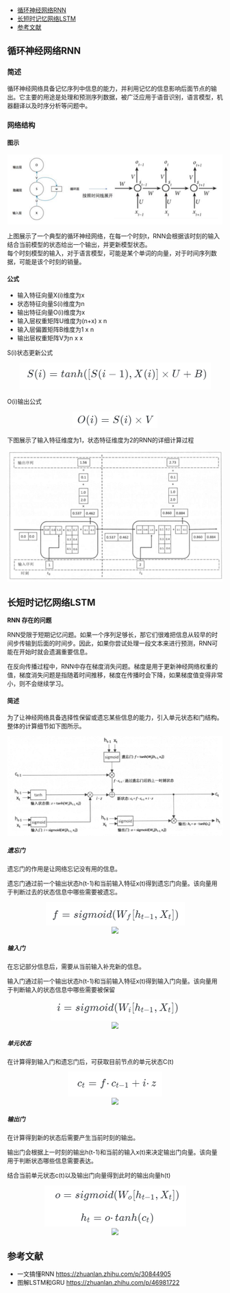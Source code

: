 <!-- GFM-TOC -->
* [循环神经网络RNN](#循环神经网络RNN)
* [长短时记忆网络LSTM](#长短时记忆网络LSTM)
* [参考文献](#参考文献)
<!-- GFM-TOC -->

## 循环神经网络RNN

### 简述

循环神经网络具备记忆序列中信息的能力，并利用记忆的信息影响后面节点的输出。它主要的用途是处理和预测序列数据，被广泛应用于语音识别，语言模型，机器翻译以及时序分析等问题中。

### 网络结构

#### 图示

<center><div align=center><img src ="https://github.com/Teren-Liu/Deep-Learning/blob/master/image/RNN-1.png"/></div></center>

上图展示了一个典型的循环神经网络，在每一个时刻t，RNN会根据该时刻的输入结合当前模型的状态给出一个输出，并更新模型状态。<br>
每个时刻模型的输入，对于语言模型，可能是某个单词的向量，对于时间序列数据，可能是该个时刻的销量。

#### 公式

- 输入特征向量X(i)维度为x
- 状态特征向量S(i)维度为n
- 输出特征向量O(i)维度为x
- 输入层权重矩阵U维度为(n+x) x n
- 输入层偏置矩阵B维度为1 x n
- 输出层权重矩阵V为n x x

S(i)状态更新公式

<center><div align=center><img src ="https://github.com/Teren-Liu/Deep-Learning/blob/master/image/RNN-f1.png"/></div></center>

O(i)输出公式

<center><div align=center><img src ="https://github.com/Teren-Liu/Deep-Learning/blob/master/image/RNN-f2.png"/></div></center>

下图展示了输入特征维度为1，状态特征维度为2的RNN的详细计算过程

<center><div align=center><img src ="https://github.com/Teren-Liu/Deep-Learning/blob/master/image/RNN-2.png"/></div></center>

## 长短时记忆网络LSTM

**RNN 存在的问题**

RNN受限于短期记忆问题。如果一个序列足够长，那它们很难把信息从较早的时间步传输到后面的时间步。因此，如果你尝试处理一段文本来进行预测，RNN可能在开始时就会遗漏重要信息。

在反向传播过程中，RNN中存在梯度消失问题。梯度是用于更新神经网络权重的值，梯度消失问题是指随着时间推移，梯度在传播时会下降，如果梯度值变得非常小，则不会继续学习。

#### 简述

为了让神经网络具备选择性保留或遗忘某些信息的能力，引入单元状态和门结构。整体的计算细节如下图所示。

<center><div align=center><img src ="https://github.com/Teren-Liu/Deep-Learning/blob/master/image/RNN-3.png"/></div></center>


##### 遗忘门

遗忘门的作用是让网络忘记没有用的信息。

遗忘门通过前一个输出状态h(t-1)和当前输入特征x(t)得到遗忘门向量。该向量用于判断过去的状态信息中哪些需要被遗忘。

<center><div align=center><img src ="https://github.com/Teren-Liu/Deep-Learning/blob/master/image/RNN-f3.png"/></div></center>

<center><div align=center><img src ="https://pic1.zhimg.com/v2-b9845aa5c463cb7aeb826a42845f2370_b.webp"/></div></center>

##### 输入门

在忘记部分信息后，需要从当前输入补充新的信息。

输入门通过前一个输出状态h(t-1)和当前输入特征x(t)得到输入门向量。该向量用于判断输入的状态信息中哪些需要被保留

<center><div align=center><img src ="https://github.com/Teren-Liu/Deep-Learning/blob/master/image/RNN-f4.png"/></div></center>

<center><div align=center><img src ="https://pic2.zhimg.com/v2-1167da9a6386278cda018b3da01f006d_b.webp"/></div></center>

##### 单元状态

在计算得到输入门和遗忘门后，可获取目前节点的单元状态C(t)

<center><div align=center><img src ="https://github.com/Teren-Liu/Deep-Learning/blob/master/image/RNN-f5.png"/></div></center>

<center><div align=center><img src ="https://pic4.zhimg.com/v2-726bf910e01dea258ccd6bc7ad96e5fb_b.webp"/></div></center>

##### 输出门

在计算得到新的状态后需要产生当前时刻的输出。

输出门会根据上一时刻的输出h(t-1)和当前的输入x(t)来决定输出门向量。该向量用于判断状态哪些信息需要表达。

结合当前单元状态c(t)以及输出门向量得到此时的输出向量h(t)

<center><div align=center><img src ="https://github.com/Teren-Liu/Deep-Learning/blob/master/image/RNN-f6.png"/></div></center>

<center><div align=center><img src ="https://pic4.zhimg.com/v2-4bd9fc13ff4cc2f65473a35bd1112933_b.webp"/></div></center>


## 参考文献
- 一文搞懂RNN https://zhuanlan.zhihu.com/p/30844905
- 图解LSTM和GRU https://zhuanlan.zhihu.com/p/46981722